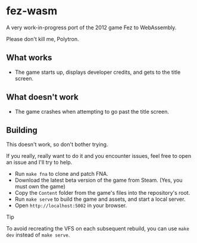 # fez-wasm

A very work-in-progress port of the 2012 game Fez to WebAssembly. 

Please don't kill me, Polytron.

## What works

- The game starts up, displays developer credits, and gets to the title screen.

## What doesn't work

- The game crashes when attempting to go past the title screen.

## Building

This doesn't work, so don't bother trying. 

If you really, really want to do it and you encounter issues, feel free to open an issue and I'll try to help.

- Run `make fna` to clone and patch FNA.
- Download the latest beta version of the game from Steam. (Yes, you must own the game)
- Copy the `Content` folder from the game's files into the repository's root.
- Run `make serve` to build the game and assets, and start a local server.
- Open `http://localhost:5002` in your browser.

> [!TIP]
> To avoid recreating the VFS on each subsequent rebuild, you can use `make dev` instead of `make serve`.